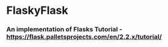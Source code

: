# FlaskyFlask

### An implementation of Flasks Tutorial - https://flask.palletsprojects.com/en/2.2.x/tutorial/


